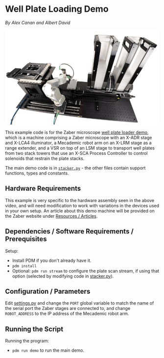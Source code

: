 # Well Plate Loading Demo

_*By Alex Canan and Albert David*_

![Image of demo machine](img/well_plate_loader.jpg)

This example code is for the Zaber microscope [well plate loader demo](https://www.youtube.com/watch?v=uOAFeYliAak),
which is a machine comprising a Zaber microscope with an X-ADR stage and X-LCA4 illuminator, a Mecademic robot arm
on an X-LRM stage as a range extender, and a VSR on top of an LSM stage to transport well plates from two stack
towers that use an X-SCA Process Controller to control solenoids that restrain the plate stacks.

The main demo code is in [`stacker.py`](src/plateloadingdemo/stacker.py) - the other files contain support functions, types and constants.


## Hardware Requirements

This example is very specific to the hardware assembly seen in the above video, and will need modification to work
with variations in the devices used in your own setup. An article about this demo machine will be provided
on the Zaber website under [Resources / Articles](https://www.zaber.com/articles).


## Dependencies / Software Requirements / Prerequisites

Setup:
- Install PDM if you don't already have it.
- `pdm install`
- Optional: `pdm run stream` to configure the plate scan stream, if using that option
   (selected by modifying code in [stacker.py](src/plateloadingdemo/stacker.py)).


## Configuration / Parameters

Edit [settings.py](src/plateloadingdemo/settings.py) and change the `PORT` global variable to match the
name of the serial port the Zaber stages are connected to, and change `ROBOT_ADDRESS` to the IP address
of the Mecademic robot arm.


## Running the Script

Running the program:
- `pdm run demo` to run the main demo.
